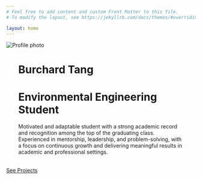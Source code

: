 ```yaml
---
# Feel free to add content and custom Front Matter to this file.
# To modify the layout, see https://jekyllrb.com/docs/themes/#overriding-theme-defaults

layout: home
---
```


<div class="home-profile-section">
  <img class="home-profile-pic" src="/burchardtang.github.io/images/Profile.jpg" alt="Profile photo">
  <div style="margin: 32px;">
    <h1 class="home-header">Burchard Tang</h1>
    <h1 class="home-subheader">Environmental Engineering Student</h1>
    <p class="home-intro">Motivated and adaptable student with a strong academic record and recognition among the top of the graduating class. Experienced in mentorship, leadership, and problem-solving, with a focus on continuous growth and delivering meaningful results in academic and professional settings.</p>
  </div>
</div>

<div class="button-center">
  <a class="see-projects-btn" href="/burchardtang.github.io/projects/">See Projects</a>
</div>
